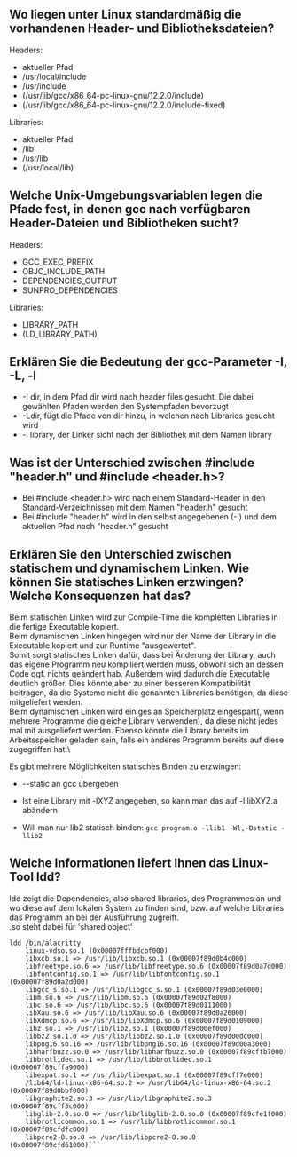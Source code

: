 ## Wo liegen unter Linux standardmäßig die vorhandenen Header- und Bibliotheksdateien?
<!--- https://stackoverflow.com/a/7834234 !--->
Headers:
- aktueller Pfad
- /usr/local/include
- /usr/include
- (/usr/lib/gcc/x86_64-pc-linux-gnu/12.2.0/include)
- (/usr/lib/gcc/x86_64-pc-linux-gnu/12.2.0/include-fixed)

<!--- https://unix.stackexchange.com/a/354296 !--->
<!--- https://stackoverflow.com/a/16047559 !--->
Libraries:
- aktueller Pfad
- /lib
- /usr/lib
- (/usr/local/lib)


## Welche Unix-Umgebungsvariablen legen die Pfade fest, in denen gcc nach verfügbaren Header-Dateien und Bibliotheken sucht?
<!--- https://gcc.gnu.org/onlinedocs/gcc/Environment-Variables.html !--->
Headers:
- GCC_EXEC_PREFIX
- OBJC_INCLUDE_PATH
- DEPENDENCIES_OUTPUT
- SUNPRO_DEPENDENCIES

Libraries:
- LIBRARY_PATH
- (LD_LIBRARY_PATH)

## Erklären Sie die Bedeutung der gcc-Parameter -I, -L, -l
- -I dir, in dem Pfad dir wird nach header files gesucht. Die dabei gewählten Pfaden werden den Systempfaden bevorzugt
- -Ldir, fügt die Pfade von dir hinzu, in welchen nach Libraries gesucht wird
- -l library, der Linker sicht nach der Bibliothek mit dem Namen library

## Was ist der Unterschied zwischen #include "header.h" und #include <header.h>?
- Bei #include <header.h> wird nach einem Standard-Header in den Standard-Verzeichnissen mit dem Namen "header.h" gesucht
- Bei #include "header.h" wird in den selbst angegebenen (-I) und dem aktuellen Pfad nach "header.h" gesucht

## Erklären Sie den Unterschied zwischen statischem und dynamischem Linken. Wie können Sie statisches Linken erzwingen? Welche Konsequenzen hat das?
Beim statischen Linken wird zur Compile-Time die kompletten Libraries in die fertige Executable kopiert.\
Beim dynamischen Linken hingegen wird nur der Name der Library in die Executable kopiert und zur Runtime "ausgewertet".\
Somit sorgt statisches Linken dafür, dass bei Änderung der Library, auch das eigene Programm neu kompiliert werden muss, obwohl sich an dessen Code ggf. nichts geändert hab. Außerdem wird dadurch die Executable deutlich größer. Dies könnte aber zu einer besseren Kompatibilität beitragen, da die Systeme nicht die genannten Libraries benötigen, da diese mitgeliefert werden.\
Beim dynamischen Linken wird einiges an Speicherplatz eingespart(, wenn mehrere Programme die gleiche Library verwenden), da diese nicht jedes mal mit ausgeliefert werden. Ebenso könnte die Library bereits im Arbeitsspeicher geladen sein, falls ein anderes Programm bereits auf diese zugegriffen hat.\

Es gibt mehrere Möglichkeiten statisches Binden zu erzwingen:
- --static an gcc übergeben
<!--- https://stackoverflow.com/a/20728782 !--->
- Ist eine Library mit -lXYZ angegeben, so kann man das auf -l:libXYZ.a abändern
<!--- https://stackoverflow.com/a/6578558 !--->
- Will man nur lib2 statisch binden: `gcc program.o -llib1 -Wl,-Bstatic -llib2`

## Welche Informationen liefert Ihnen das Linux-Tool ldd?
ldd zeigt die Dependencies, also shared libraries, des Programmes an und wo diese auf dem lokalen System zu finden sind, bzw. auf welche Libraries das Programm an bei der Ausführung zugreift.\
.so steht dabei für 'shared object'
```
ldd /bin/alacritty                                                              
	linux-vdso.so.1 (0x00007fffbdcbf000)
	libxcb.so.1 => /usr/lib/libxcb.so.1 (0x00007f89d0b4c000)
	libfreetype.so.6 => /usr/lib/libfreetype.so.6 (0x00007f89d0a7d000)
	libfontconfig.so.1 => /usr/lib/libfontconfig.so.1 (0x00007f89d0a2d000)
	libgcc_s.so.1 => /usr/lib/libgcc_s.so.1 (0x00007f89d03e0000)
	libm.so.6 => /usr/lib/libm.so.6 (0x00007f89d02f8000)
	libc.so.6 => /usr/lib/libc.so.6 (0x00007f89d0111000)
	libXau.so.6 => /usr/lib/libXau.so.6 (0x00007f89d0a26000)
	libXdmcp.so.6 => /usr/lib/libXdmcp.so.6 (0x00007f89d0109000)
	libz.so.1 => /usr/lib/libz.so.1 (0x00007f89d00ef000)
	libbz2.so.1.0 => /usr/lib/libbz2.so.1.0 (0x00007f89d00dc000)
	libpng16.so.16 => /usr/lib/libpng16.so.16 (0x00007f89d00a3000)
	libharfbuzz.so.0 => /usr/lib/libharfbuzz.so.0 (0x00007f89cffb7000)
	libbrotlidec.so.1 => /usr/lib/libbrotlidec.so.1 (0x00007f89cffa9000)
	libexpat.so.1 => /usr/lib/libexpat.so.1 (0x00007f89cff7e000)
	/lib64/ld-linux-x86-64.so.2 => /usr/lib64/ld-linux-x86-64.so.2 (0x00007f89d0bbf000)
	libgraphite2.so.3 => /usr/lib/libgraphite2.so.3 (0x00007f89cff5c000)
	libglib-2.0.so.0 => /usr/lib/libglib-2.0.so.0 (0x00007f89cfe1f000)
	libbrotlicommon.so.1 => /usr/lib/libbrotlicommon.so.1 (0x00007f89cfdfc000)
	libpcre2-8.so.0 => /usr/lib/libpcre2-8.so.0 (0x00007f89cfd61000)```